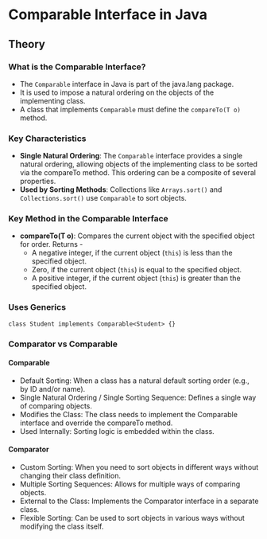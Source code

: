 # Comparable Interface in Java

## Theory

### What is the Comparable Interface?

- The `Comparable` interface in Java is part of the java.lang package.
- It is used to impose a natural ordering on the objects of the implementing class.
- A class that implements `Comparable` must define the `compareTo(T o)` method.

### Key Characteristics

- **Single Natural Ordering**: The `Comparable` interface provides a single natural ordering, allowing objects of the implementing class to be sorted via the compareTo method. This ordering can be a composite of several properties.
- **Used by Sorting Methods**: Collections like `Arrays.sort()` and `Collections.sort()` use `Comparable` to sort objects.

### Key Method in the Comparable Interface

- **compareTo(T o)**: Compares the current object with the specified object for order. Returns -
  - A negative integer, if the current object (`this`) is less than the specified object.
  - Zero, if the current object (`this`) is equal to the specified object.
  - A positive integer, if the current object (`this`) is greater than the specified object.

### Uses Generics

`class Student implements Comparable<Student> {}`

### Comparator vs Comparable

#### Comparable

- Default Sorting: When a class has a natural default sorting order (e.g., by ID and/or name).
- Single Natural Ordering / Single Sorting Sequence: Defines a single way of comparing objects.
- Modifies the Class: The class needs to implement the Comparable interface and override the compareTo method.
- Used Internally: Sorting logic is embedded within the class.

#### Comparator

- Custom Sorting: When you need to sort objects in different ways without changing their class definition.
- Multiple Sorting Sequences: Allows for multiple ways of comparing objects.
- External to the Class: Implements the Comparator interface in a separate class.
- Flexible Sorting: Can be used to sort objects in various ways without modifying the class itself.
